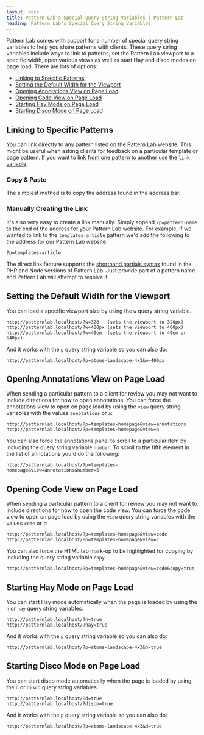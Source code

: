 ```yaml
---
layout: docs
title: Pattern Lab's Special Query String Variables | Pattern Lab
heading: Pattern Lab's Special Query String Variables
---
```



Pattern Lab comes with support for a number of special query string variables to help you share patterns with clients. These query string variables include ways to link to patterns, set the Pattern Lab viewport to a specific width, open various views as well as start Hay and disco modes on page load. There are lots of options:

* [Linking to Specific Patterns](#link-pattern)
* [Setting the Default Width for the Viewport](#default-width)
* [Opening Annotations View on Page Load](#annotations-view)
* [Opening Code View on Page Load](#code-view)
* [Starting Hay Mode on Page Load](#hay-mode)
* [Starting Disco Mode on Page Load](#disco-mode)

## <span id="link-pattern"></span>Linking to Specific Patterns

You can link directly to any pattern listed on the Pattern Lab website. This might be useful when asking clients for feedback on a particular template or page pattern. If you want to [link from one pattern to another use the `link` variable](/docs/data-link-variable.html).

### Copy & Paste

The simplest method is to copy the address found in the address bar.

### Manually Creating the Link

It's also very easy to create a link manually. Simply append `?p=pattern-name` to the end of the address for your Pattern Lab website. For example, if we wanted to link to the `templates-article` pattern we'd add the following to the address for our Pattern Lab website:

    ?p=templates-article

The direct link feature supports the [shorthand partials syntax](/docs/pattern-including.html) found in the PHP and Node versions of Pattern Lab. Just provide part of a pattern name and Pattern Lab will attempt to resolve it. 

## <span id="default-width"></span>Setting the Default Width for the Viewport

You can load a specific viewport size by using the `w` query string variable.

    http://patternlab.localhost/?w=320   (sets the viewport to 320px)
    http://patternlab.localhost/?w=400px (sets the viewport to 400px)
    http://patternlab.localhost/?w=40em  (sets the viewport to 40em or 640px)

And it works with the `p` query string variable so you can also do:

    http://patternlab.localhost/?p=atoms-landscape-4x3&w=400px

## <span id="annotations-view"></span>Opening Annotations View on Page Load

When sending a particular pattern to a client for review you may not want to include directions for how to open annotations. You can force the annotations view to open on page load by using the `view` query string variables with the values `annotations` or `a`:

    http://patternlab.localhost/?p=templates-homepage&view=annotations
    http://patternlab.localhost/?p=templates-homepage&view=a

You can also force the annotations panel to scroll to a particular item by including the query string variable `number`. To scroll to the fifth element in the list of annotations you'd do the following:

    http://patternlab.localhost/?p=templates-homepage&view=annotations&number=5

## <span id="code-view"></span>Opening Code View on Page Load

When sending a particular pattern to a client for review you may not want to include directions for how to open the code view. You can force the code view to open on page load by using the `view` query string variables with the values `code` or `c`:

    http://patternlab.localhost/?p=templates-homepage&view=code
    http://patternlab.localhost/?p=templates-homepage&view=c

You can also force the HTML tab mark-up to be highlighted for copying by including the query string variable `copy`.

    http://patternlab.localhost/?p=templates-homepage&view=code&copy=true

## <span id="hay-mode"></span>Starting Hay Mode on Page Load

You can start Hay mode automatically when the page is loaded by using the `h` or `hay` query string variables.

    http://patternlab.localhost/?h=true
    http://patternlab.localhost/?hay=true

And it works with the `p` query string variable so you can also do:

    http://patternlab.localhost/?p=atoms-landscape-4x3&h=true

## <span id="disco-mode"></span>Starting Disco Mode on Page Load

You can start disco mode automatically when the page is loaded by using the `d` or `disco` query string variables.

    http://patternlab.localhost/?d=true
    http://patternlab.localhost/?disco=true

And it works with the `p` query string variable so you can also do:

    http://patternlab.localhost/?p=atoms-landscape-4x3&d=true
